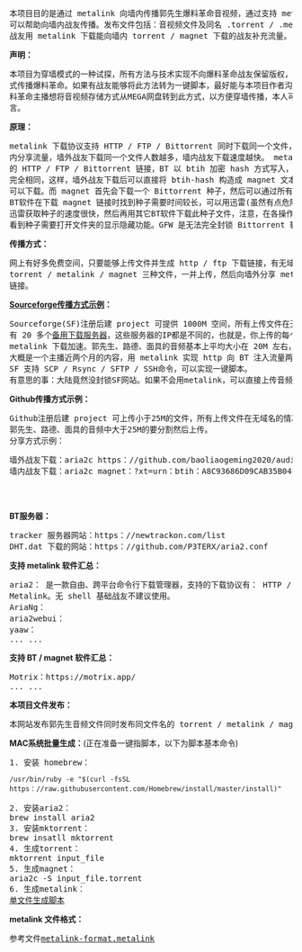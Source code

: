 <pre>
本项目目的是通过 metalink 向墙内传播郭先生爆料革命音视频，通过支持 metalink 协议的下载软件下载音频，
可以帮助向墙内战友传播。发布文件包括：音视频文件及同名 .torrent / .metalink / .magnet 文件，墙外
战友用 metalink 下载能向墙内 torrent / magnet 下载的战友补充流量。
</pre>

<b>声明：</b>
<pre>
本项目为穿墙模式的一种试探，所有方法与技术实现不向爆料革命战友保留版权，任何爆料革命战友都可以用相同的方
式传播爆料革命。如果有战友能够将此方法转为一键脚本，最好能与本项目作者沟通，因项目还在进一步完善。如有爆
料革命主播想将音视频存储方式从MEGA网盘转到此方式，以方便穿墙传播，本人可以提供全程技术支持，请在评论区留
言。
</pre>

<b>原理：</b>
<pre>
metalink 下载协议支持 HTTP / FTP / Bittorrent 同时下载同一个文件，墙外战友在下载时可以通过BT向墙
内分享流量，墙外战友下载同一个文件人数越多，墙内战友下载速度越快。 metalink 是 xml 文件，内含相同文件
的 HTTP / FTP / Bittorrent 链接，BT 以 btih 加密 hash 方式写入，此 btih-hash 与 magnet-btih 
完全相同，这样，墙外战友下载后可以直接将 btih-hash 构造成 magnet 文本后向墙内战友传播，墙内战友直接
可以下载。而 magnet 首先会下载一个 Bittorrent 种子，然后可以通过所有 Bittorrent 软件进行下载。某些
BT软件在下载 magnet 链接时找到种子需要时间较长，可以用迅雷(虽然有点危险)下载 magnet，这样会获取种子，
迅雷获取种子的速度很快，然后再用其它BT软件下载此种子文件，注意，在各操作系统上种子一般都是隐藏文件，要想
看到种子需要打开文件夹的显示隐藏功能。GFW 是无法完全封锁 Bittorrent 软件的 tracker 服务器和 DHT 路由。
</pre>

<b>传播方式：</b>
<pre>
网上有好多免费空间，只要能够上传文件并生成 http / ftp 下载链接，有无域名都可以传播。本地用脚本批量生成
torrent / metalink / magnet 三种文件，一并上传，然后向墙外分享 metalink 链接，向墙内分享 magnet
链接。
</pre>

<b><a href="https：//sourceforge.net/projects/guide4me/">Sourceforge传播方式示例</a>：</b>
<pre>
Sourceforge(SF)注册后建 project 可提供 1000M 空间，所有上传文件在无域名的情况下可生成下载链接，SF
有 20 多个<a href="SF-dl-server.txt">备用下载服务器</a>，这些服务器的IP都是不同的，也就是，你上传的每个文件会有20多个下载链接，很适合
metalink 下载加速。郭先生、路德、面具的音频基本上平均大小在 20M 左右，1000M 空间可以上传 50 个音频，
大概是一个主播近两个月的内容，用 metalink 实现 http 向 BT 注入流量两个月已经可以完成做种分享。
SF 支持 SCP / Rsync / SFTP / SSH命令，可以实现一键脚本。
有意思的事：大陆竟然没封锁SF网站。如果不会用metalink，可以直接上传音频，传播链接。
</pre>

<b>Github传播方式示例：</b>
<pre>
Github注册后建 project 可上传小于25M的文件，所有上传文件在无域名的情况下可生成下载链接。
郭先生、路德、面具的音频中大于25M的要分割然后上传。
分享方式示例：
<pre>
墙外战友下载：aria2c https：//github.com/baoliaogeming2020/audio/raw/master/20200625_Miles.mp3.metalink 
墙内战友下载：aria2c magnet：?xt=urn：btih：A8C93686D09CAB35B04E648DAB805D2B9165E23E
</pre>
</pre>

<b>BT服务器：</b>
<pre>
tracker 服务器网站：https：//newtrackon.com/list
DHT.dat 下载的网站：https：//github.com/P3TERX/aria2.conf
</pre>

<b>支持 metalink 软件汇总：</b>
<pre>
aria2： 是一款自由、跨平台命令行下载管理器，支持的下载协议有： HTTP / HTTPS / FTP / Bittorrent / 
Metalink。无 shell 基础战友不建议使用。
AriaNg：
aria2webui：
yaaw：
... ...
</pre>

<b>支持 BT / magnet 软件汇总：</b>
<pre>
Motrix：https://motrix.app/
... ...
</pre>

<b>本项目文件发布：</b>
<pre>
本网站发布郭先生音频文件同时发布同文件名的 torrent / metalink / magnet 三种下载链接，墙外战友下载时尽量不要用 HTTPS / torrent 模式下载，因为只有 metalink / magnet 能向墙内战友提供流量。
</pre>

<b>MAC系统批量生成：</b>(正在准备一键指脚本，以下为脚本基本命令)
<pre>
1. 安装 homebrew：
<code>
/usr/bin/ruby -e "$(curl -fsSL https：//raw.githubusercontent.com/Homebrew/install/master/install)"
</code>
2. 安装aria2：
brew install aria2
3. 安装mktorrent：
brew insatll mktorrent
4. 生成torrent：
mktorrent input_file
5. 生成magnet：
aria2c -S input_file.torrent
6. 生成metalink：
<a href="mkmetalink.sh">单文件生成脚本</a>
</pre>

<b>metalink 文件格式：</b>
<pre>
参考文件<a href="metalink-format.metalink">metalink-format.metalink</a>
</pre>
